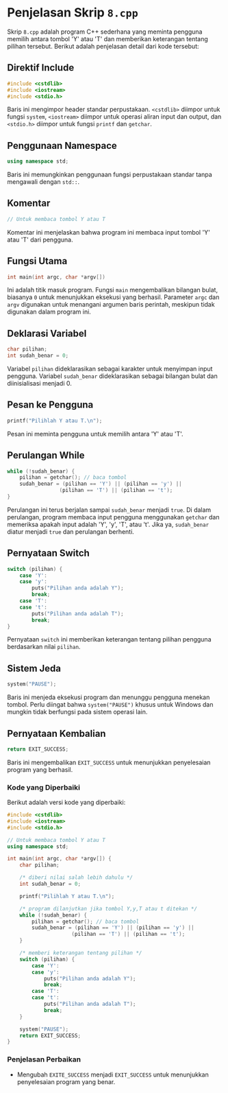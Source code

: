 # Penjelasan Skrip `8.cpp`

Skrip `8.cpp` adalah program C++ sederhana yang meminta pengguna memilih antara tombol 'Y' atau 'T' dan memberikan keterangan tentang pilihan tersebut. Berikut adalah penjelasan detail dari kode tersebut:

## Direktif Include
```cpp
#include <cstdlib>
#include <iostream>
#include <stdio.h>
```
Baris ini mengimpor header standar perpustakaan. `<cstdlib>` diimpor untuk fungsi `system`, `<iostream>` diimpor untuk operasi aliran input dan output, dan `<stdio.h>` diimpor untuk fungsi `printf` dan `getchar`.

## Penggunaan Namespace
```cpp
using namespace std;
```
Baris ini memungkinkan penggunaan fungsi perpustakaan standar tanpa mengawali dengan `std::`.

## Komentar
```cpp
// Untuk membaca tombol Y atau T
```
Komentar ini menjelaskan bahwa program ini membaca input tombol 'Y' atau 'T' dari pengguna.

## Fungsi Utama
```cpp
int main(int argc, char *argv[])
```
Ini adalah titik masuk program. Fungsi `main` mengembalikan bilangan bulat, biasanya `0` untuk menunjukkan eksekusi yang berhasil. Parameter `argc` dan `argv` digunakan untuk menangani argumen baris perintah, meskipun tidak digunakan dalam program ini.

## Deklarasi Variabel
```cpp
char pilihan;
int sudah_benar = 0;
```
Variabel `pilihan` dideklarasikan sebagai karakter untuk menyimpan input pengguna. Variabel `sudah_benar` dideklarasikan sebagai bilangan bulat dan diinisialisasi menjadi 0.

## Pesan ke Pengguna
```cpp
printf("Pilihlah Y atau T.\n");
```
Pesan ini meminta pengguna untuk memilih antara 'Y' atau 'T'.

## Perulangan While
```cpp
while (!sudah_benar) {
    pilihan = getchar(); // baca tombol
    sudah_benar = (pilihan == 'Y') || (pilihan == 'y') ||
                 (pilihan == 'T') || (pilihan == 't');
}
```
Perulangan ini terus berjalan sampai `sudah_benar` menjadi `true`. Di dalam perulangan, program membaca input pengguna menggunakan `getchar` dan memeriksa apakah input adalah 'Y', 'y', 'T', atau 't'. Jika ya, `sudah_benar` diatur menjadi `true` dan perulangan berhenti.

## Pernyataan Switch
```cpp
switch (pilihan) {
    case 'Y':
    case 'y':
        puts("Pilihan anda adalah Y");
        break;
    case 'T':
    case 't':
        puts("Pilihan anda adalah T");
        break;
}
```
Pernyataan `switch` ini memberikan keterangan tentang pilihan pengguna berdasarkan nilai `pilihan`.

## Sistem Jeda
```cpp
system("PAUSE");
```
Baris ini menjeda eksekusi program dan menunggu pengguna menekan tombol. Perlu diingat bahwa `system("PAUSE")` khusus untuk Windows dan mungkin tidak berfungsi pada sistem operasi lain.

## Pernyataan Kembalian
```cpp
return EXIT_SUCCESS;
```
Baris ini mengembalikan `EXIT_SUCCESS` untuk menunjukkan penyelesaian program yang berhasil.

### Kode yang Diperbaiki
Berikut adalah versi kode yang diperbaiki:

```cpp
#include <cstdlib>
#include <iostream>
#include <stdio.h>

// Untuk membaca tombol Y atau T
using namespace std;

int main(int argc, char *argv[]) {
    char pilihan;

    /* diberi nilai salah lebih dahulu */
    int sudah_benar = 0;

    printf("Pilihlah Y atau T.\n");

    /* program dilanjutkan jika tombol Y,y,T atau t ditekan */
    while (!sudah_benar) {
        pilihan = getchar(); // baca tombol
        sudah_benar = (pilihan == 'Y') || (pilihan == 'y') ||
                     (pilihan == 'T') || (pilihan == 't');
    }

    /* memberi keterangan tentang pilihan */
    switch (pilihan) {
        case 'Y':
        case 'y':
            puts("Pilihan anda adalah Y");
            break;
        case 'T':
        case 't':
            puts("Pilihan anda adalah T");
            break;
    }

    system("PAUSE");
    return EXIT_SUCCESS;
}
```

### Penjelasan Perbaikan
- Mengubah `EXITE_SUCCESS` menjadi `EXIT_SUCCESS` untuk menunjukkan penyelesaian program yang benar.
